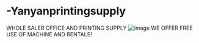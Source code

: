 # -Yanyanprintingsupply
WHOLE SALER OFFICE AND PRINTING SUPPLY
![image](https://github.com/user-attachments/assets/ba331901-4f06-4eec-8445-9f57200ba713)
WE OFFER FREE USE OF MACHINE AND RENTALS!
